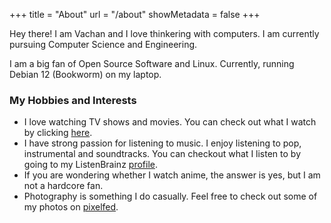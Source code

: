 +++
title = "About"
url = "/about"
showMetadata = false
+++

Hey there! I am Vachan and I love thinkering with computers. I am currently pursuing Computer Science and Engineering.

I am a big fan of Open Source Software and Linux. Currently, running Debian 12 (Bookworm) on my laptop.

### My Hobbies and Interests
- I love watching TV shows and movies. You can check out what I watch by clicking [here](https://trakt.tv/users/vchn-mkr).
- I have strong passion for listening to music. I enjoy listening to pop, instrumental and soundtracks. You can checkout what I listen to by going to my ListenBrainz [profile](https://listenbrainz.org/user/vchn-mkr/).
- If you are wondering whether I watch anime, the answer is yes, but I am not a hardcore fan.
- Photography is something I do casually. Feel free to check out some of my photos on [pixelfed](https://portfolio.pixelfed.social/V4vachan).


